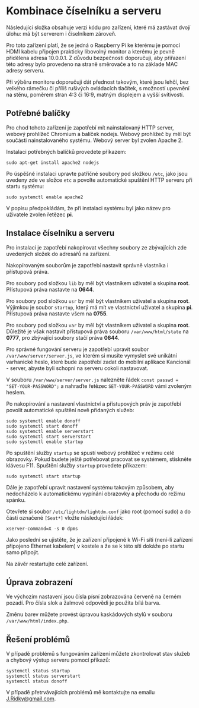# Kombinace číselníku a serveru

Následující složka obsahuje verzi kódu pro zařízení, které má zastávat dvojí úlohu: má být serverem i číselníkem zároveň.

Pro toto zařízení platí, že se jedná o Raspberry Pi ke kterému je pomocí HDMI kabelu připojen prakticky libovolný monitor a kterému je pevně přidělena adresa 10.0.0.1. Z důvodu bezpečnosti doporučuji, aby přiřazení této adresy bylo provedeno na straně směrovače a to na základe MAC adresy serveru.

Při výběru monitoru doporučuji dát přednost takovým, které jsou lehčí, bez velkého rámečku či příliš rušivých ovládacích tlačítek,
s možností upevnění na stěnu, poměrem stran 4:3 či 16:9, matným displejem a vyšší svítivostí.

## Potřebné balíčky

Pro chod tohoto zařízení je zapotřebí mít nainstalovaný HTTP server, webový prohlížeč Chromium a balíček nodejs. Webový prohlížeč by měl být součásti nainstalovaného systému. Webový server byl zvolen Apache 2.

Instalaci potřebných balíčků provedete příkazem:

```
sudo apt-get install apache2 nodejs
```

Po úspěšné instalaci upravte patřičné soubory pod složkou `/etc`, jako jsou uvedeny zde ve složce `etc` a povolte automatické spuštění HTTP serveru při startu systému:

```
sudo systemctl enable apache2
```

V popisu předpokládám, že při instalaci systému byl jako název pro uživatele zvolen řetězec **pi**.

## Instalace číselníku a serveru

Pro instalaci je zapotřebí nakopírovat všechny soubory ze zbývajících zde uvedených složek do adresářů na zařízení.

Nakopírovaným souborům je zapotřebí nastavit správně vlastníka i přístupová práva.

Pro soubory pod složkou `lib` by měl být vlastníkem uživatel a skupina **root**. Přístupová práva nastavte na **0644**.

Pro soubory pod složkou `usr` by měl být vlastníkem uživatel a skupina **root**. Výjimkou je soubor `startup`, který má mít ve vlastnictví uživatel a skupina **pi**. Přístupová práva nastavte všem na **0755**.

Pro soubory pod složkou `var` by měl být vlastníkem uživatel a skupina **root**. Důležité je však nastavit přístupová práva souboru `/var/www/html/state` na **0777**, pro zbývající soubory stačí práva **0644**.

Pro správné fungování serveru je zapotřebí upravit soubor `/var/www/server/server.js`, ve kterém si musíte vymyslet své unikátní varhanické heslo, které bude zapotřebí zadat do mobilní aplikace Kancionál - server, abyste byli schopni na serveru cokoli nastavovat.

V souboru `/var/www/server/server.js` nalezněte řádek `const passwd = "SET-YOUR-PASSWORD";` a nahraďte řetězec `SET-YOUR-PASSWORD` vámi zvoleným heslem.

Po nakopírování a nastavení vlastnictví a přístupových práv je zapotřebí povolit automatické spuštění nově přidaných služeb:

```
sudo systemctl enable donoff
sudo systemctl start donoff
sudo systemctl enable serverstart
sudo systemctl start serverstart
sudo systemctl enable startup
```
Po spuštění služby `startup` se spustí webový prohlížeč v režimu celé obrazovky. Pokud budete ještě potřebovat pracovat se systémem, stiskněte klávesu F11.
Spuštění služby `startup` provedete příkazem:

```
sudo systemctl start startup
```

Dále je zapotřebí upravit nastavení systému takovým způsobem, aby nedocházelo k automatickému vypínání obrazovky a přechodu do režimu spánku.

Otevřete si soubor `/etc/lightdm/lightdm.conf` jako root (pomocí sudo) a do části označené `[Seat*]` vložte následující řádek:

```
xserver-command=X -s 0 dpms
```

Jako poslední se ujistěte, že je zařízení připojené k Wi-Fi síti (není-li zařízení připojeno Ethernet kabelem) v kostele a že se k této síti dokáže po startu samo připojit.

Na závěr restartujte celé zařízení.

## Úprava zobrazení
Ve výchozím nastavení jsou čísla písní zobrazována červeně na černém pozadí. Pro čísla slok a žalmové odpovědi je použita bílá barva.

Změnu barev můžete provést úpravou kaskádových stylů v souboru `/var/www/html/index.php`.

## Řešení problémů

V případě problémů s fungováním zařízení můžete zkontrolovat stav služeb a chybový výstup serveru pomocí příkazů:

```
systemctl status startup
systemctl status serverstart
systemctl status donoff
```

V případě přetrvávajících problémů mě kontaktujte na emailu [J.Ridky@gmail.com](mailto:J:Ridky@gmail.com).
